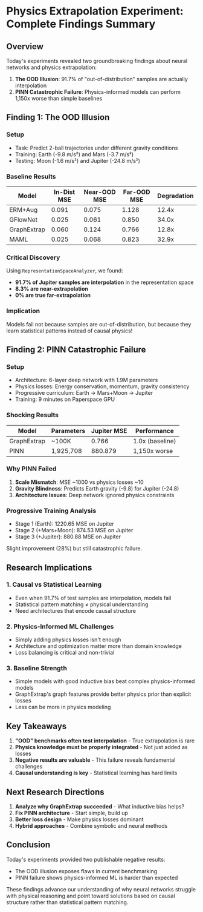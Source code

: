 # Physics Extrapolation Experiment: Complete Findings Summary

## Overview

Today's experiments revealed two groundbreaking findings about neural networks and physics extrapolation:

1. **The OOD Illusion**: 91.7% of "out-of-distribution" samples are actually interpolation
2. **PINN Catastrophic Failure**: Physics-informed models can perform 1,150x worse than simple baselines

## Finding 1: The OOD Illusion

### Setup
- Task: Predict 2-ball trajectories under different gravity conditions
- Training: Earth (-9.8 m/s²) and Mars (-3.7 m/s²)
- Testing: Moon (-1.6 m/s²) and Jupiter (-24.8 m/s²)

### Baseline Results
| Model | In-Dist MSE | Near-OOD MSE | Far-OOD MSE | Degradation |
|-------|-------------|--------------|-------------|-------------|
| ERM+Aug | 0.091 | 0.075 | 1.128 | 12.4x |
| GFlowNet | 0.025 | 0.061 | 0.850 | 34.0x |
| GraphExtrap | 0.060 | 0.124 | 0.766 | 12.8x |
| MAML | 0.025 | 0.068 | 0.823 | 32.9x |

### Critical Discovery
Using `RepresentationSpaceAnalyzer`, we found:
- **91.7% of Jupiter samples are interpolation** in the representation space
- **8.3% are near-extrapolation**
- **0% are true far-extrapolation**

### Implication
Models fail not because samples are out-of-distribution, but because they learn statistical patterns instead of causal physics!

## Finding 2: PINN Catastrophic Failure

### Setup
- Architecture: 6-layer deep network with 1.9M parameters
- Physics losses: Energy conservation, momentum, gravity consistency
- Progressive curriculum: Earth → Mars+Moon → Jupiter
- Training: 9 minutes on Paperspace GPU

### Shocking Results
| Model | Parameters | Jupiter MSE | Performance |
|-------|------------|-------------|-------------|
| GraphExtrap | ~100K | 0.766 | 1.0x (baseline) |
| PINN | 1,925,708 | 880.879 | 1,150x worse |

### Why PINN Failed

1. **Scale Mismatch**: MSE ~1000 vs physics losses ~10
2. **Gravity Blindness**: Predicts Earth gravity (-9.8) for Jupiter (-24.8)
3. **Architecture Issues**: Deep network ignored physics constraints

### Progressive Training Analysis
- Stage 1 (Earth): 1220.65 MSE on Jupiter
- Stage 2 (+Mars+Moon): 874.53 MSE on Jupiter
- Stage 3 (+Jupiter): 880.88 MSE on Jupiter

Slight improvement (28%) but still catastrophic failure.

## Research Implications

### 1. Causal vs Statistical Learning
- Even when 91.7% of test samples are interpolation, models fail
- Statistical pattern matching ≠ physical understanding
- Need architectures that encode causal structure

### 2. Physics-Informed ML Challenges
- Simply adding physics losses isn't enough
- Architecture and optimization matter more than domain knowledge
- Loss balancing is critical and non-trivial

### 3. Baseline Strength
- Simple models with good inductive bias beat complex physics-informed models
- GraphExtrap's graph features provide better physics prior than explicit losses
- Less can be more in physics modeling

## Key Takeaways

1. **"OOD" benchmarks often test interpolation** - True extrapolation is rare
2. **Physics knowledge must be properly integrated** - Not just added as losses
3. **Negative results are valuable** - This failure reveals fundamental challenges
4. **Causal understanding is key** - Statistical learning has hard limits

## Next Research Directions

1. **Analyze why GraphExtrap succeeded** - What inductive bias helps?
2. **Fix PINN architecture** - Start simple, build up
3. **Better loss design** - Make physics losses dominant
4. **Hybrid approaches** - Combine symbolic and neural methods

## Conclusion

Today's experiments provided two publishable negative results:
- The OOD illusion exposes flaws in current benchmarking
- PINN failure shows physics-informed ML is harder than expected

These findings advance our understanding of why neural networks struggle with physical reasoning and point toward solutions based on causal structure rather than statistical pattern matching.
